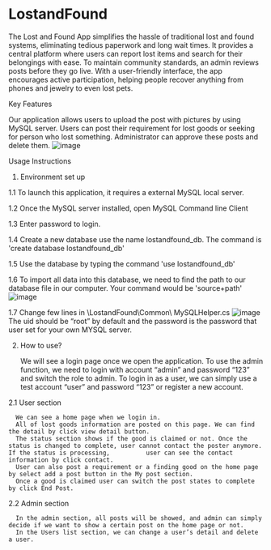 # LostandFound

The Lost and Found App simplifies the hassle of traditional lost and found systems, eliminating tedious paperwork and long wait times. It provides a central platform where users can report lost items and search for their belongings with ease. To maintain community standards, an admin reviews posts before they go live. With a user-friendly interface, the app encourages active participation, helping people recover anything from phones and jewelry to even lost pets.

Key Features

Our application allows users to upload the post with pictures by using MySQL server. Users can post their requirement for lost goods or seeking for person who lost something. Administrator can approve these posts and delete them.
![image](https://github.com/user-attachments/assets/1844cff5-b96f-4f6d-9e41-2ae2049e4e96)



Usage Instructions
1.	Environment set up

1.1 To launch this application, it requires a external MySQL local server. 

1.2  Once the MySQL server installed, open MySQL Command line Client

1.3 Enter password to login.

1.4 Create a new database use the name lostandfound_db. The command is 'create database lostandfound_db'

1.5 Use the database by typing the command 'use lostandfound_db'

1.6 To import all data into this database, we need to find the path to our database file in our computer. Your command would be 'source+path'
      ![image](https://github.com/user-attachments/assets/8cc05f6c-c491-497c-b8f8-c973ab4df721)


1.7 Change few lines in \LostandFound\Common\ MySQLHelper.cs 
      ![image](https://github.com/user-attachments/assets/5fb78c4d-64c8-41ac-9c05-f06c1158ec95)
      The uid should be “root” by default and the password is the password that user set for your own MYSQL server.

2.	How to use?
  
      We will see a login page once we open the application. To use the admin function, we need to login with account “admin” and password “123” and switch the role to             admin.
  	To login in as a user, we can simply use a test account “user” and password “123” or register a new account. 

2.1 User section

      We can see a home page when we login in. 
      All of lost goods information are posted on this page. We can find the detail by click view detail button. 
      The status section shows if the good is claimed or not. Once the status is changed to complete, user cannot contact the poster anymore. If the status is processing,          user can see the contact information by click contact. 
      User can also post a requirement or a finding good on the home page by select add a post button in the My post section. 
      Once a good is claimed user can switch the post states to complete by click End Post.
  
 
2.2 Admin section

      In the admin section, all posts will be showed, and admin can simply decide if we want to show a certain post on the home page or not. 
      In the Users list section, we can change a user’s detail and delete a user. 



